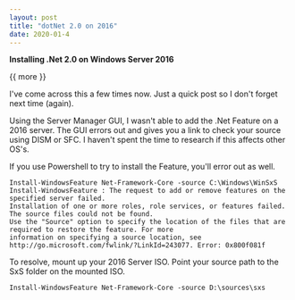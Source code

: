 ```yaml
---
layout: post
title: "dotNet 2.0 on 2016"
date: 2020-01-4
---
```


**Installing .Net 2.0 on Windows Server 2016**

{{ more }}

I've come across this a few times now.  Just a quick post so I don't forget next time (again).

Using the Server Manager GUI, I wasn't able to add the .Net Feature on a 2016 server.  The GUI errors out and gives you a link to check your source using DISM or SFC.  I haven't spent the time to research if this affects other OS's.  

If you use Powershell to try to install the Feature, you'll error out as well.

```
Install-WindowsFeature Net-Framework-Core -source C:\Windows\WinSxS
Install-WindowsFeature : The request to add or remove features on the specified server failed.
Installation of one or more roles, role services, or features failed.
The source files could not be found.
Use the "Source" option to specify the location of the files that are required to restore the feature. For more
information on specifying a source location, see http://go.microsoft.com/fwlink/?LinkId=243077. Error: 0x800f081f
```

To resolve, mount up your 2016 Server ISO.  Point your source path to the SxS folder on the mounted ISO.
```
Install-WindowsFeature Net-Framework-Core -source D:\sources\sxs
```

